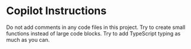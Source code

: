 # Copilot Instructions

Do not add comments in any code files in this project.
Try to create small functions instead of large code blocks.
Try to add TypeScript typing as much as you can.